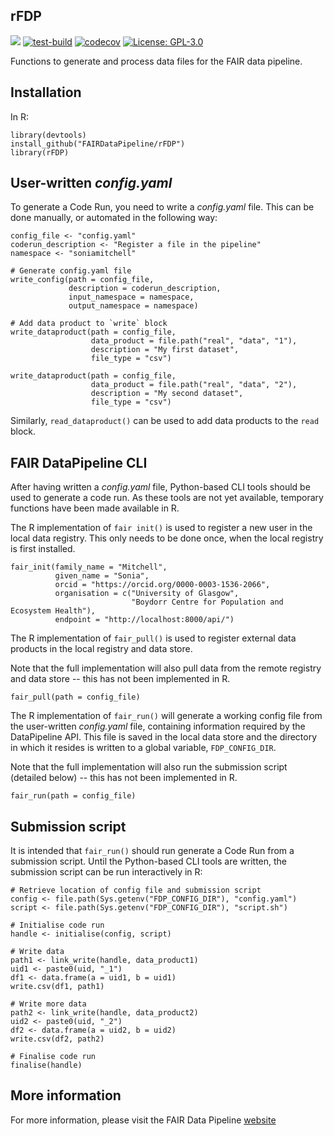 ## rFDP

[![](https://img.shields.io/badge/docs-rFDP-blue)](https://FAIRDataPipeline.github.io/rFDP/)
[![test-build](https://github.com/FAIRDataPipeline/rFDP/workflows/build/badge.svg?=1)](https://github.com/FAIRDataPipeline/rFDP/actions)
[![codecov](https://codecov.io/gh/FAIRDataPipeline/rFDP/branch/main/graph/badge.svg?=1)](https://codecov.io/gh/FAIRDataPipeline/rFDP)
[![License: GPL-3.0](https://img.shields.io/badge/licence-GPL--3-yellow)](https://opensource.org/licenses/GPL-3.0)

Functions to generate and process data files for the FAIR data pipeline.

## Installation

In R:

```{r}
library(devtools)
install_github("FAIRDataPipeline/rFDP")
library(rFDP)
```

## User-written *config.yaml*

To generate a Code Run, you need to write a *config.yaml* file. This can be done
manually, or automated in the following way:

```{r}
config_file <- "config.yaml"
coderun_description <- "Register a file in the pipeline"
namespace <- "soniamitchell"

# Generate config.yaml file
write_config(path = config_file,
             description = coderun_description,
             input_namespace = namespace,
             output_namespace = namespace)
             
# Add data product to `write` block
write_dataproduct(path = config_file,
                  data_product = file.path("real", "data", "1"),
                  description = "My first dataset",
                  file_type = "csv")
                  
write_dataproduct(path = config_file,
                  data_product = file.path("real", "data", "2"),
                  description = "My second dataset",
                  file_type = "csv")
```

Similarly, `read_dataproduct()` can be used to add data products to the `read`
block.

## FAIR DataPipeline CLI

After having written a *config.yaml* file, Python-based CLI tools should be
used to generate a code run. As these tools are not yet available, temporary 
functions have been made available in R. 

The R implementation of `fair init()` is used to register a new user in the 
local data registry. This only needs to be done once, when the local registry is
first installed.

```{r}
fair_init(family_name = "Mitchell",
          given_name = "Sonia",
          orcid = "https://orcid.org/0000-0003-1536-2066",
          organisation = c("University of Glasgow",
                           "Boydorr Centre for Population and Ecosystem Health"),
          endpoint = "http://localhost:8000/api/")
```

The R implementation of `fair_pull()` is used to register external data products 
in the local registry and data store. 

Note that the full implementation will also pull data from the remote registry 
and data store -- this has not been implemented in R.

```{r}
fair_pull(path = config_file)
```

The R implementation of `fair_run()` will generate a working config file from 
the user-written *config.yaml* file, containing information required by the 
DataPipeline API. This file is saved in the local data store and the directory
in which it resides is written to a global variable, `FDP_CONFIG_DIR`.

Note that the full implementation will also run the submission script (detailed 
below) -- this has not been implemented in R.

```{r}
fair_run(path = config_file)
```

## Submission script

It is intended that `fair_run()` should run generate a Code Run from a 
submission script. Until the Python-based CLI tools are written, the submission
script can be run interactively in R:

```{r}
# Retrieve location of config file and submission script
config <- file.path(Sys.getenv("FDP_CONFIG_DIR"), "config.yaml")
script <- file.path(Sys.getenv("FDP_CONFIG_DIR"), "script.sh")

# Initialise code run
handle <- initialise(config, script)

# Write data
path1 <- link_write(handle, data_product1)
uid1 <- paste0(uid, "_1")
df1 <- data.frame(a = uid1, b = uid1)
write.csv(df1, path1)

# Write more data
path2 <- link_write(handle, data_product2)
uid2 <- paste0(uid, "_2")
df2 <- data.frame(a = uid2, b = uid2)
write.csv(df2, path2)

# Finalise code run
finalise(handle)
```

## More information

For more information, please visit the FAIR Data Pipeline [website](https://fairdatapipeline.github.io)
